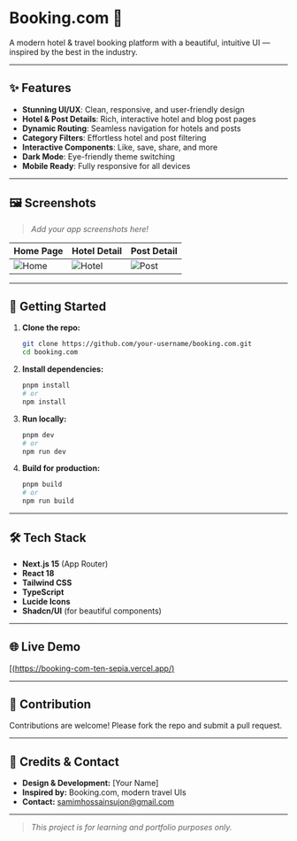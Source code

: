 # Booking.com 🏨

A modern hotel & travel booking platform with a beautiful, intuitive UI — inspired by the best in the industry.

---

## ✨ Features

- **Stunning UI/UX**: Clean, responsive, and user-friendly design
- **Hotel & Post Details**: Rich, interactive hotel and blog post pages
- **Dynamic Routing**: Seamless navigation for hotels and posts
- **Category Filters**: Effortless hotel and post filtering
- **Interactive Components**: Like, save, share, and more
- **Dark Mode**: Eye-friendly theme switching
- **Mobile Ready**: Fully responsive for all devices

---

## 🖼️ Screenshots

> _Add your app screenshots here!_

| Home Page                                            | Hotel Detail                                             | Post Detail                                            |
| ---------------------------------------------------- | -------------------------------------------------------- | ------------------------------------------------------ |
| ![Home](https://placehold.co/300x200?text=Home+Page) | ![Hotel](https://placehold.co/300x200?text=Hotel+Detail) | ![Post](https://placehold.co/300x200?text=Post+Detail) |

---

## 🚀 Getting Started

1. **Clone the repo:**
   ```bash
   git clone https://github.com/your-username/booking.com.git
   cd booking.com
   ```
2. **Install dependencies:**
   ```bash
   pnpm install
   # or
   npm install
   ```
3. **Run locally:**
   ```bash
   pnpm dev
   # or
   npm run dev
   ```
4. **Build for production:**
   ```bash
   pnpm build
   # or
   npm run build
   ```

---

## 🛠️ Tech Stack

- **Next.js 15** (App Router)
- **React 18**
- **Tailwind CSS**
- **TypeScript**
- **Lucide Icons**
- **Shadcn/UI** (for beautiful components)

---

## 🌐 Live Demo

[\[(https://booking-com-ten-sepia.vercel.app/)](https://booking-com-ten-sepia.vercel.app/)

---

## 🤝 Contribution

Contributions are welcome! Please fork the repo and submit a pull request.

---

## 👤 Credits & Contact

- **Design & Development:** [Your Name]
- **Inspired by:** Booking.com, modern travel UIs
- **Contact:** samimhossainsujon@gmail.com

---

> _This project is for learning and portfolio purposes only._
